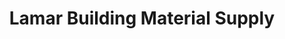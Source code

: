 ---
title: "Lamar Building Material Supply"
url: /lamar/lamar-building-material-supply/
shop: Eisenwaren
---